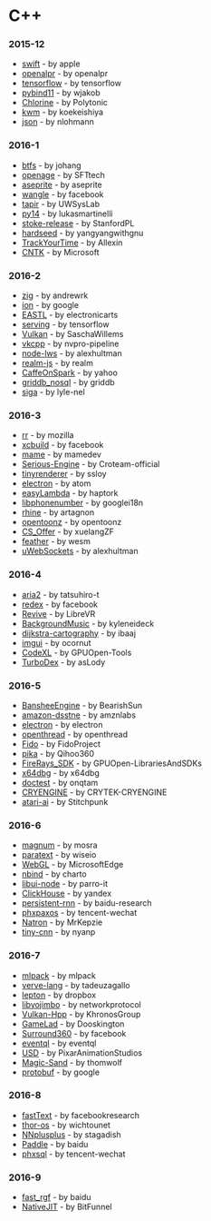 # C++


### 2015-12
- [swift](https://github.com/apple/swift) - by apple
- [openalpr](https://github.com/openalpr/openalpr) - by openalpr
- [tensorflow](https://github.com/tensorflow/tensorflow) - by tensorflow
- [pybind11](https://github.com/wjakob/pybind11) - by wjakob
- [Chlorine](https://github.com/Polytonic/Chlorine) - by Polytonic
- [kwm](https://github.com/koekeishiya/kwm) - by koekeishiya
- [json](https://github.com/nlohmann/json) - by nlohmann

### 2016-1
- [btfs](https://github.com/johang/btfs) - by johang
- [openage](https://github.com/SFTtech/openage) - by SFTtech
- [aseprite](https://github.com/aseprite/aseprite) - by aseprite
- [wangle](https://github.com/facebook/wangle) - by facebook
- [tapir](https://github.com/UWSysLab/tapir) - by UWSysLab
- [py14](https://github.com/lukasmartinelli/py14) - by lukasmartinelli
- [stoke-release](https://github.com/StanfordPL/stoke-release) - by StanfordPL
- [hardseed](https://github.com/yangyangwithgnu/hardseed) - by yangyangwithgnu
- [TrackYourTime](https://github.com/Allexin/TrackYourTime) - by Allexin
- [CNTK](https://github.com/Microsoft/CNTK) - by Microsoft

### 2016-2
- [zig](https://github.com/andrewrk/zig) - by andrewrk
- [ion](https://github.com/google/ion) - by google
- [EASTL](https://github.com/electronicarts/EASTL) - by electronicarts
- [serving](https://github.com/tensorflow/serving) - by tensorflow
- [Vulkan](https://github.com/SaschaWillems/Vulkan) - by SaschaWillems
- [vkcpp](https://github.com/nvpro-pipeline/vkcpp) - by nvpro-pipeline
- [node-lws](https://github.com/alexhultman/node-lws) - by alexhultman
- [realm-js](https://github.com/realm/realm-js) - by realm
- [CaffeOnSpark](https://github.com/yahoo/CaffeOnSpark) - by yahoo
- [griddb_nosql](https://github.com/griddb/griddb_nosql) - by griddb
- [siga](https://github.com/lyle-nel/siga) - by lyle-nel

### 2016-3
- [rr](https://github.com/mozilla/rr) - by mozilla
- [xcbuild](https://github.com/facebook/xcbuild) - by facebook
- [mame](https://github.com/mamedev/mame) - by mamedev
- [Serious-Engine](https://github.com/Croteam-official/Serious-Engine) - by Croteam-official
- [tinyrenderer](https://github.com/ssloy/tinyrenderer) - by ssloy
- [electron](https://github.com/atom/electron) - by atom
- [easyLambda](https://github.com/haptork/easyLambda) - by haptork
- [libphonenumber](https://github.com/googlei18n/libphonenumber) - by googlei18n
- [rhine](https://github.com/artagnon/rhine) - by artagnon
- [opentoonz](https://github.com/opentoonz/opentoonz) - by opentoonz
- [CS_Offer](https://github.com/xuelangZF/CS_Offer) - by xuelangZF
- [feather](https://github.com/wesm/feather) - by wesm
- [uWebSockets](https://github.com/alexhultman/uWebSockets) - by alexhultman

### 2016-4
- [aria2](https://github.com/tatsuhiro-t/aria2) - by tatsuhiro-t
- [redex](https://github.com/facebook/redex) - by facebook
- [Revive](https://github.com/LibreVR/Revive) - by LibreVR
- [BackgroundMusic](https://github.com/kyleneideck/BackgroundMusic) - by kyleneideck
- [dijkstra-cartography](https://github.com/ibaaj/dijkstra-cartography) - by ibaaj
- [imgui](https://github.com/ocornut/imgui) - by ocornut
- [CodeXL](https://github.com/GPUOpen-Tools/CodeXL) - by GPUOpen-Tools
- [TurboDex](https://github.com/asLody/TurboDex) - by asLody

### 2016-5
- [BansheeEngine](https://github.com/BearishSun/BansheeEngine) - by BearishSun
- [amazon-dsstne](https://github.com/amznlabs/amazon-dsstne) - by amznlabs
- [electron](https://github.com/electron/electron) - by electron
- [openthread](https://github.com/openthread/openthread) - by openthread
- [Fido](https://github.com/FidoProject/Fido) - by FidoProject
- [pika](https://github.com/Qihoo360/pika) - by Qihoo360
- [FireRays_SDK](https://github.com/GPUOpen-LibrariesAndSDKs/FireRays_SDK) - by GPUOpen-LibrariesAndSDKs
- [x64dbg](https://github.com/x64dbg/x64dbg) - by x64dbg
- [doctest](https://github.com/onqtam/doctest) - by onqtam
- [CRYENGINE](https://github.com/CRYTEK-CRYENGINE/CRYENGINE) - by CRYTEK-CRYENGINE
- [atari-ai](https://github.com/Stitchpunk/atari-ai) - by Stitchpunk

### 2016-6
- [magnum](https://github.com/mosra/magnum) - by mosra
- [paratext](https://github.com/wiseio/paratext) - by wiseio
- [WebGL](https://github.com/MicrosoftEdge/WebGL) - by MicrosoftEdge
- [nbind](https://github.com/charto/nbind) - by charto
- [libui-node](https://github.com/parro-it/libui-node) - by parro-it
- [ClickHouse](https://github.com/yandex/ClickHouse) - by yandex
- [persistent-rnn](https://github.com/baidu-research/persistent-rnn) - by baidu-research
- [phxpaxos](https://github.com/tencent-wechat/phxpaxos) - by tencent-wechat
- [Natron](https://github.com/MrKepzie/Natron) - by MrKepzie
- [tiny-cnn](https://github.com/nyanp/tiny-cnn) - by nyanp

### 2016-7
- [mlpack](https://github.com/mlpack/mlpack) - by mlpack
- [verve-lang](https://github.com/tadeuzagallo/verve-lang) - by tadeuzagallo
- [lepton](https://github.com/dropbox/lepton) - by dropbox
- [libyojimbo](https://github.com/networkprotocol/libyojimbo) - by networkprotocol
- [Vulkan-Hpp](https://github.com/KhronosGroup/Vulkan-Hpp) - by KhronosGroup
- [GameLad](https://github.com/Dooskington/GameLad) - by Dooskington
- [Surround360](https://github.com/facebook/Surround360) - by facebook
- [eventql](https://github.com/eventql/eventql) - by eventql
- [USD](https://github.com/PixarAnimationStudios/USD) - by PixarAnimationStudios
- [Magic-Sand](https://github.com/thomwolf/Magic-Sand) - by thomwolf
- [protobuf](https://github.com/google/protobuf) - by google

### 2016-8
- [fastText](https://github.com/facebookresearch/fastText) - by facebookresearch
- [thor-os](https://github.com/wichtounet/thor-os) - by wichtounet
- [NNplusplus](https://github.com/stagadish/NNplusplus) - by stagadish
- [Paddle](https://github.com/baidu/Paddle) - by baidu
- [phxsql](https://github.com/tencent-wechat/phxsql) - by tencent-wechat

### 2016-9
- [fast_rgf](https://github.com/baidu/fast_rgf) - by baidu
- [NativeJIT](https://github.com/BitFunnel/NativeJIT) - by BitFunnel
